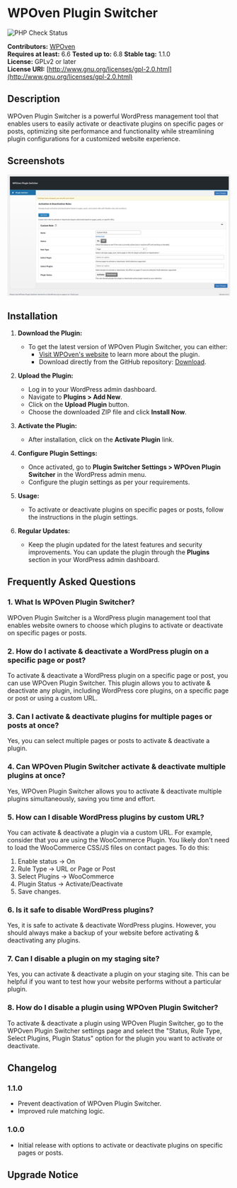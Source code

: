 # WPOven Plugin Switcher

![PHP Check Status](https://github.com/baseapp/wpoven_pluginswitcher/actions/workflows/action.yml/badge.svg)

**Contributors:** [WPOven](https://www.wpoven.com/)  
**Requires at least:** 6.6 
**Tested up to:** 6.8 
**Stable tag:** 1.1.0  
**License:** GPLv2 or later  
**License URI:** [http://www.gnu.org/licenses/gpl-2.0.html](http://www.gnu.org/licenses/gpl-2.0.html)  

## Description

WPOven Plugin Switcher is a powerful WordPress management tool that enables users to easily activate or deactivate plugins on specific pages or posts, optimizing site performance and functionality while streamlining plugin configurations for a customized website experience.

## Screenshots
![Plugin Switcher](https://github.com/baseapp/wpoven_pluginswitcher/blob/main/assets/screenshots/wpoven-plugin-switcher.png)

## Installation

1. **Download the Plugin:**
   - To get the latest version of WPOven Plugin Switcher, you can either:
     - [Visit WPOven's website](https://www.wpoven.com/plugins/wpoven-plugin-switcher) to learn more about the plugin.
     - Download directly from the GitHub repository: [Download](https://github.com/baseapp/wpoven_pluginswitcher/releases/download/1.0.0/wpoven-plugin-switcher-2024-11-06.zip).


2. **Upload the Plugin:**
   - Log in to your WordPress admin dashboard.
   - Navigate to **Plugins > Add New**.
   - Click on the **Upload Plugin** button.
   - Choose the downloaded ZIP file and click **Install Now**.

3. **Activate the Plugin:**
   - After installation, click on the **Activate Plugin** link.

4. **Configure Plugin Settings:**
   - Once activated, go to **Plugin Switcher Settings > WPOven Plugin Switcher** in the WordPress admin menu.
   - Configure the plugin settings as per your requirements.

5. **Usage:**
   - To activate or deactivate plugins on specific pages or posts, follow the instructions in the plugin settings.

6. **Regular Updates:**
   - Keep the plugin updated for the latest features and security improvements. You can update the plugin through the **Plugins** section in your WordPress admin dashboard.

## Frequently Asked Questions

### 1. What Is WPOven Plugin Switcher?
WPOven Plugin Switcher is a WordPress plugin management tool that enables website owners to choose which plugins to activate or deactivate on specific pages or posts.

### 2. How do I activate & deactivate a WordPress plugin on a specific page or post?
To activate & deactivate a WordPress plugin on a specific page or post, you can use WPOven Plugin Switcher. This plugin allows you to activate & deactivate any plugin, including WordPress core plugins, on a specific page or post or using a custom URL.

### 3. Can I activate & deactivate plugins for multiple pages or posts at once?
Yes, you can select multiple pages or posts to activate & deactivate a plugin.

### 4. Can WPOven Plugin Switcher activate & deactivate multiple plugins at once?
Yes, WPOven Plugin Switcher allows you to activate & deactivate multiple plugins simultaneously, saving you time and effort.

### 5. How can I disable WordPress plugins by custom URL?
You can activate & deactivate a plugin via a custom URL. For example, consider that you are using the WooCommerce Plugin. You likely don't need to load the WooCommerce CSS/JS files on contact pages. To do this:
1. Enable status -> On
2. Rule Type -> URL or Page or Post
3. Select Plugins -> WooCommerce
4. Plugin Status -> Activate/Deactivate
5. Save changes.

### 6. Is it safe to disable WordPress plugins?
Yes, it is safe to activate & deactivate WordPress plugins. However, you should always make a backup of your website before activating & deactivating any plugins.

### 7. Can I disable a plugin on my staging site?
Yes, you can activate & deactivate a plugin on your staging site. This can be helpful if you want to test how your website performs without a particular plugin.

### 8. How do I disable a plugin using WPOven Plugin Switcher?
To activate & deactivate a plugin using WPOven Plugin Switcher, go to the WPOven Plugin Switcher settings page and select the "Status, Rule Type, Select Plugins, Plugin Status" option for the plugin you want to activate or deactivate.

## Changelog

### 1.1.0 
- Prevent deactivation of WPOven Plugin Switcher.
- Improved rule matching logic.

### 1.0.0
- Initial release with options to activate or deactivate plugins on specific pages or posts.

## Upgrade Notice


